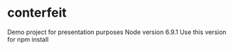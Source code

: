 # conterfeit
Demo project for presentation purposes
Node version 6.9.1
Use this version for npm install

